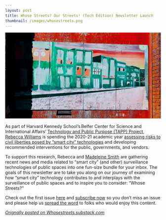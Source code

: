 ```yaml
---
layout: post
title: Whose Streets? Our Streets! (Tech Edition) Newsletter Launch
thumbnail: /images/whosestreets.png
---
```


<img src="/images/whosestreets.png">

As part of Harvard Kennedy School’s Belfer Center for Science and International Affairs’ [Technology and Public Purpose (TAPP) Project](https://www.belfercenter.org/project/technology-and-public-purpose), [Rebecca Williams](/) is spending the 2020-21 academic year [assessing risks to civil liberties posed by “smart city” technologies](https://www.belfercenter.org/person/rebecca-williams/publication) and developing recommended interventions for the public, governments, and vendors.

To support this research, Rebecca and [Madeleine Smith](https://www.linkedin.com/public-profile/in/madeleinewsmith) are gathering recent news and media related to “smart city” (and other) surveillance technologies of public spaces into one fun-size bundle for your inbox. The goals of this newsletter are to take you along on our journey of examining how “smart city” technology contributes to and interplays with the surveillance of public spaces and to inspire you to consider: “Whose Streets?”

Check out the first issue [here](https://whosestreets.substack.com/p/-surveilling-the-surveillance-of) and [subscribe now](https://whosestreets.substack.com/) so you don’t miss an issue and please help us [spread the word](https://whosestreets.substack.com/?utm_source=substack&utm_medium=email&utm_content=share&action=share) to folks who would enjoy this content. 

_[Orignally posted on Whosestreets.substack.com](https://whosestreets.substack.com/about)_

